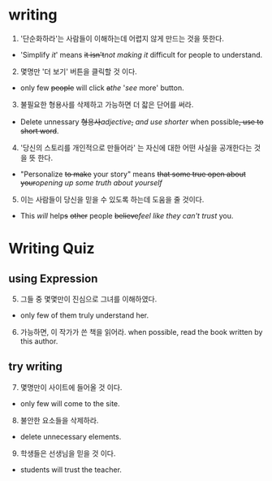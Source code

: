# writing
1. '단순화하라'는 사람들이 이해하는데 어렵지 않게 만드는 것을 뜻한다.
- 'Simplify *it*' means ~~it isn't~~*not making it* difficult for people to understand. 
2. 몇명만 '더 보기' 버튼을 클릭할 것 이다.
- only few ~~people~~ will click ~~a~~*the* '*see* more' button.
3. 불필요한 형용사를 삭제하고 가능하면 더 잛은 단어를 써라.
- Delete unnessary ~~형용사~~*adjective*~~,~~ *and use shorter* when possible~~, use to short word~~.
4. '당신의 스토리를 개인적으로 만들어라' 는 자신에 대한 어떤 사실을
   공개한다는 것을 뜻 한다.
- "Personalize ~~to make~~ your story" means ~~that some true open about
   your~~*opening up some truth about yourself* 
5. 이는 사람들이 당신을 믿을 수 있도록 하는데 도움을 줄 것이다. 
- This *will* help~~s~~ ~~other~~ people ~~believe~~*feel like they
  can't trust* you. 

# Writing Quiz
## using Expression
5. 그들 중 몇몇만이 진심으로 그녀를 이해하였다. 
- only few of them truly understand her.
6. 가능하면, 이 작가가 쓴 책을 읽어라.
when possible, read the book written by this author.

## try writing
7. 몇명만이 사이트에 들어올 것 이다.
- only few will come to the site.

8. 불안한 요소들을 삭제하라.
- delete unnecessary elements.

9. 학생들은 선생님을 믿을 것 이다.
- students will trust the teacher.
